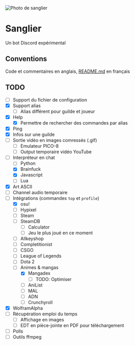 ![Photo de sanglier](https://upload.wikimedia.org/wikipedia/commons/thumb/a/a4/Eberswalde_Zoo_12-2017_img2.jpg/1024px-Eberswalde_Zoo_12-2017_img2.jpg)

# Sanglier

Un bot Discord expérimental

## Conventions

Code et commentaires en anglais, [README.md](.) en français

## TODO

- [ ] Support du fichier de configuration
- [X] Support alias
  - [ ] Alias différent pour guilde et joueur
- [X] Help
  - [X] Permettre de rechercher des commandes par alias
- [X] Ping
- [X] Infos sur une guilde
- [ ] Sortie vidéo en images comressés (.gif)
  - [ ] Emulateur PICO-8
  - [ ] Output temporaire vidéo YouTube
- [ ] Interpréteur en chat
  - [ ] Python
  - [X] Brainfuck
  - [X] Javascript
  - [ ] Lua
- [X] Art ASCII
- [ ] Channel audio temporaire
- [ ] Intégrations (commandes ```top``` et ```profile```)
  - [X] osu!
  - [ ] Hypixel
  - [ ] Steam
  - [ ] SteamDB
    - [ ] Calculator
    - [ ] Jeu le plus joué en ce moment
  - [ ] Allkeyshop
  - [ ] Completitionist
  - [ ] CSGO
  - [ ] League of Legends
  - [ ] Dota 2
  - [ ] Animes & mangas
    - [X] Mangadex
      - [ ] TODO: Optimiser
    - [ ] AniList
    - [ ] MAL
    - [ ] ADN
    - [ ] Crunchyroll
- [X] WolframAlpha
- [ ] Récupération emploi du temps
  - [ ] Affichage en images
  - [ ] EDT en pièce-jointe en PDF pour téléchargement
- [ ] Polls
- [ ] Outils ffmpeg
